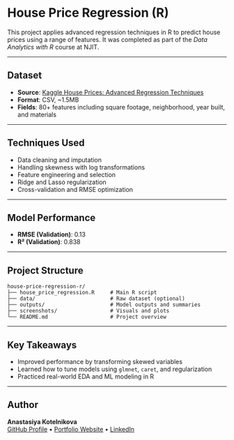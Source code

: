# House Price Regression (R)

This project applies advanced regression techniques in R to predict house prices using a range of features. It was completed as part of the *Data Analytics with R* course at NJIT.

---

## Dataset
- **Source**: [Kaggle House Prices: Advanced Regression Techniques](https://www.kaggle.com/c/house-prices-advanced-regression-techniques)
- **Format**: CSV, ~1.5MB
- **Fields**: 80+ features including square footage, neighborhood, year built, and materials

---

## Techniques Used
- Data cleaning and imputation
- Handling skewness with log transformations
- Feature engineering and selection
- Ridge and Lasso regularization
- Cross-validation and RMSE optimization

---

## Model Performance
- **RMSE (Validation)**: 0.13
- **R² (Validation)**: 0.838

---

## Project Structure
```
house-price-regression-r/
├── house_price_regression.R     # Main R script
├── data/                        # Raw dataset (optional)
├── outputs/                     # Model outputs and summaries
├── screenshots/                 # Visuals and plots
└── README.md                    # Project overview
```

---

## Key Takeaways
- Improved performance by transforming skewed variables
- Learned how to tune models using `glmnet`, `caret`, and regularization
- Practiced real-world EDA and ML modeling in R

---

## Author
**Anastasiya Kotelnikova**  
[GitHub Profile](https://github.com/AnastasiyaKotelnikova) • [Portfolio Website](https://anastasiyakotelnikova.github.io/Portfolio/) • [LinkedIn](https://www.linkedin.com/in/anastasiyakotelnikova/)

